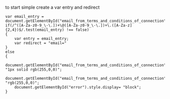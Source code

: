 to start simple create a var entry and redirect

	var email_entry = document.getElementById("email_from_terms_and_conditions_of_connection").value;	
	if(/^([A-Za-z0-9_\-\.])+\@([A-Za-z0-9_\-\.])+\.([A-Za-z]{2,4})$/.test(email_entry) !== false)
	{
		var entry = email_entry;
		var redirect = "email="
	}
	else
	{
		document.getElementById("email_from_terms_and_conditions_of_connection").style.border= "1px solid rgb(255,0,0)";
		document.getElementById("email_from_terms_and_conditions_of_connection").style.color= "rgb(255,0,0)";
		document.getElementById("error").style.display= "block";
	}

